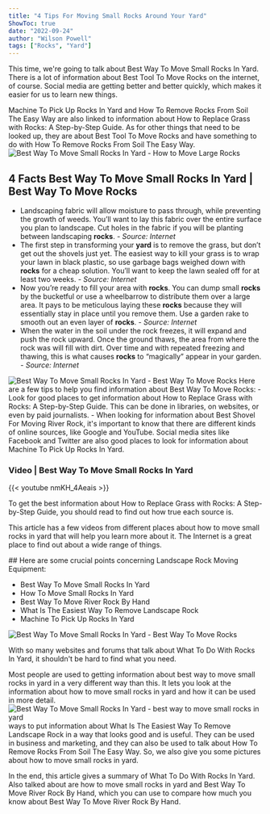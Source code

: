 ```yaml
---
title: "4 Tips For Moving Small Rocks Around Your Yard"
ShowToc: true 
date: "2022-09-24"
author: "Wilson Powell" 
tags: ["Rocks", "Yard"]
---
```


	
This time, we're going to talk about Best Way To Move Small Rocks In Yard. There is a lot of information about Best Tool To Move Rocks on the internet, of course. Social media are getting better and better quickly, which makes it easier for us to learn new things.

Machine To Pick Up Rocks In Yard and How To Remove Rocks From Soil The Easy Way are also linked to information about How to Replace Grass with Rocks: A Step-by-Step Guide. As for other things that need to be looked up, they are about Best Tool To Move Rocks and have something to do with How To Remove Rocks From Soil The Easy Way.
<img loading="lazy" src="http://feelitcool.com/wp-content/uploads/2017/05/around-tree-flower-beds.jpg" onerror="this.onerror=null;this.src='https://blogger.googleusercontent.com/img/a/AVvXsEhe7F7TRXHtjiKvHb5vS7DmnxvpHiDyoYyYvm1nHB3Qp2_w3BnM6A2eq4v7FYxCC9bfZt3a9vIMtAYEKUiaDQbHMg-ViyGmRIj39MLp0bGFfgfYw1Dc9q_H-T0wiTm3l0Uq42dETrN9eC8aGJ9_IORZsxST1AcLR7np1koOfcc7tnHa4S8Mwz_xD9d0=s16000';" alt="Best Way To Move Small Rocks In Yard - How to Move Large Rocks" >

## 4 Facts Best Way To Move Small Rocks In Yard | Best Way To Move Rocks
-   Landscaping fabric will allow moisture to pass through, while preventing the growth of weeds. You’ll want to lay this fabric over the entire surface you plan to landscape. Cut holes in the fabric if you will be planting between landscaping **rocks**. - <cite>Source: Internet</cite>
-   The first step in transforming your **yard** is to remove the grass, but don’t get out the shovels just yet. The easiest way to kill your grass is to wrap your lawn in black plastic, so use garbage bags weighed down with **rocks** for a cheap solution. You’ll want to keep the lawn sealed off for at least two weeks. - <cite>Source: Internet</cite>
-   Now you’re ready to fill your area with **rocks**. You can dump small **rocks** by the bucketful or use a wheelbarrow to distribute them over a large area. It pays to be meticulous laying these **rocks** because they will essentially stay in place until you remove them. Use a garden rake to smooth out an even layer of **rocks**. - <cite>Source: Internet</cite>
-   When the water in the soil under the rock freezes, it will expand and push the rock upward. Once the ground thaws, the area from where the rock was will fill with dirt. Over time and with repeated freezing and thawing, this is what causes **rocks** to “magically” appear in your garden. - <cite>Source: Internet</cite>


<img loading="lazy" src="http://2bonthewater.com/yahoo_site_admin/assets/images/frozen_creek_WP3.2270335_std.jpg" onerror="this.onerror=null;this.src='https://blogger.googleusercontent.com/img/a/AVvXsEhe7F7TRXHtjiKvHb5vS7DmnxvpHiDyoYyYvm1nHB3Qp2_w3BnM6A2eq4v7FYxCC9bfZt3a9vIMtAYEKUiaDQbHMg-ViyGmRIj39MLp0bGFfgfYw1Dc9q_H-T0wiTm3l0Uq42dETrN9eC8aGJ9_IORZsxST1AcLR7np1koOfcc7tnHa4S8Mwz_xD9d0=s16000';" alt="Best Way To Move Small Rocks In Yard - Best Way To Move Rocks" >
Here are a few tips to help you find information about Best Way To Move Rocks:
- Look for good places to get information about How to Replace Grass with Rocks: A Step-by-Step Guide. This can be done in libraries, on websites, or even by paid journalists.
- When looking for information about Best Shovel For Moving River Rock, it's important to know that there are different kinds of online sources, like Google and YouTube. Social media sites like Facebook and Twitter are also good places to look for information about Machine To Pick Up Rocks In Yard.

### Video | Best Way To Move Small Rocks In Yard
{{< youtube nmKH_4Aeais >}} 

To get the best information about How to Replace Grass with Rocks: A Step-by-Step Guide, you should read to find out how true each source is.

This article has a few videos from different places about how to move small rocks in yard that will help you learn more about it. The Internet is a great place to find out about a wide range of things.
<script async="async" data-cfasync="false" src="//normallydemandedalter.com/fe63df3c5408708b15d8dc3d9b206b31/invoke.js"></script>
<div id="container-fe63df3c5408708b15d8dc3d9b206b31"></div>
## Here are some crucial points concerning Landscape Rock Moving Equipment:

- Best Way To Move Small Rocks In Yard
- How To Move Small Rocks In Yard
- Best Way To Move River Rock By Hand
- What Is The Easiest Way To Remove Landscape Rock
- Machine To Pick Up Rocks In Yard

 <img loading="lazy" src="https://igardenplanting.com/wp-content/uploads/2017/05/shutterstock_156155021.jpg" onerror="this.onerror=null;this.src='https://blogger.googleusercontent.com/img/a/AVvXsEhe7F7TRXHtjiKvHb5vS7DmnxvpHiDyoYyYvm1nHB3Qp2_w3BnM6A2eq4v7FYxCC9bfZt3a9vIMtAYEKUiaDQbHMg-ViyGmRIj39MLp0bGFfgfYw1Dc9q_H-T0wiTm3l0Uq42dETrN9eC8aGJ9_IORZsxST1AcLR7np1koOfcc7tnHa4S8Mwz_xD9d0=s16000';" alt="Best Way To Move Small Rocks In Yard - Best Way To Move Rocks" >

With so many websites and forums that talk about What To Do With Rocks In Yard, it shouldn't be hard to find what you need.

Most people are used to getting information about best way to move small rocks in yard in a very different way than this. It lets you look at the information about how to move small rocks in yard and how it can be used in more detail.
<img loading="lazy" src="http://www.backyardcity.com/Images/PIP/DinnerBell-small.jpg" onerror="this.onerror=null;this.src='https://blogger.googleusercontent.com/img/a/AVvXsEhe7F7TRXHtjiKvHb5vS7DmnxvpHiDyoYyYvm1nHB3Qp2_w3BnM6A2eq4v7FYxCC9bfZt3a9vIMtAYEKUiaDQbHMg-ViyGmRIj39MLp0bGFfgfYw1Dc9q_H-T0wiTm3l0Uq42dETrN9eC8aGJ9_IORZsxST1AcLR7np1koOfcc7tnHa4S8Mwz_xD9d0=s16000';" alt="Best Way To Move Small Rocks In Yard - best way to move small rocks in yard" >
ways to put information about What Is The Easiest Way To Remove Landscape Rock in a way that looks good and is useful. They can be used in business and marketing, and they can also be used to talk about How To Remove Rocks From Soil The Easy Way. So, we also give you some pictures about how to move small rocks in yard.

In the end, this article gives a summary of What To Do With Rocks In Yard. Also talked about are how to move small rocks in yard and Best Way To Move River Rock By Hand, which you can use to compare how much you know about Best Way To Move River Rock By Hand.
	
	

